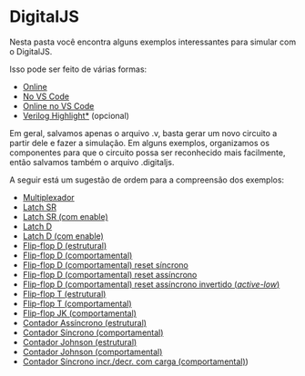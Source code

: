# DigitalJS

Nesta pasta você encontra alguns exemplos interessantes para simular com o DigitalJS. 

Isso pode ser feito de várias formas:

* [Online](https://digitaljs.tilk.eu/)
* [No VS Code](https://marketplace.visualstudio.com/items?itemName=yuyichao.digitaljs)
* [Online no VS Code](https://github.dev/menotti/ld/digitaljs/)
* [Verilog Highlight*](https://marketplace.visualstudio.com/items?itemName=tzylee.verilog-highlight) (opcional)

Em geral, salvamos apenas o arquivo .v,  basta gerar um novo circuito a partir dele e fazer a simulação. Em alguns exemplos, organizamos os componentes para que o circuito possa ser reconhecido mais facilmente, então salvamos também o arquivo .digitaljs. 

A seguir está um sugestão de ordem para a compreensão dos exemplos:

* [Multiplexador](https://github.dev/menotti/ld/digitaljs/mux4.v)
* [Latch SR](https://github.dev/menotti/ld/digitaljs/latchSR.v)
* [Latch SR (com enable)](https://github.dev/menotti/ld/digitaljs/latchSRen.v)
* [Latch D](https://github.dev/menotti/ld/digitaljs/latchD.v)
* [Latch D (com enable)](https://github.dev/menotti/ld/digitaljs/latchDen.v)
* [Flip-flop D (estrutural)](https://github.dev/menotti/ld/digitaljs/FFDs.v)
* [Flip-flop D (comportamental)](https://github.dev/menotti/ld/digitaljs/FFDb.v)
* [Flip-flop D (comportamental) reset síncrono](https://github.dev/menotti/ld/digitaljs/FFDb_sr.v)
* [Flip-flop D (comportamental) reset assíncrono](https://github.dev/menotti/ld/digitaljs/FFDb_ar.v)
* [Flip-flop D (comportamental) reset assíncrono invertido (_active-low_)](https://github.dev/menotti/ld/digitaljs/FFDb_arn.v)
* [Flip-flop T (estrutural)](https://github.dev/menotti/ld/digitaljs/FFTs.v)
* [Flip-flop T (comportamental)](https://github.dev/menotti/ld/digitaljs/FFTb.v)
* [Flip-flop JK (comportamental)](https://github.dev/menotti/ld/digitaljs/FFJKb.v)
* [Contador Assíncrono (estrutural)](https://github.dev/menotti/ld/digitaljs/counters.v)
* [Contador Síncrono (comportamental)](https://github.dev/menotti/ld/digitaljs/counterb.v)
* [Contador Johnson (estrutural)](https://github.dev/menotti/ld/digitaljs/johnsons.v)
* [Contador Johnson (comportamental)](https://github.dev/menotti/ld/digitaljs/johnsonb.v)
* [Contador Síncrono incr./decr. com carga (comportamental)](https://github.dev/menotti/ld/digitaljs/updown_load_counter.v))

